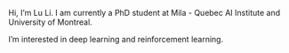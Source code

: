 Hi, I’m Lu Li. I am currently a PhD student at Mila - Quebec AI Institute and University of Montreal.

I’m interested in deep learning and reinforcement learning.

<!---
lilucse/lilucse is a ✨ special ✨ repository because its `README.md` (this file) appears on your GitHub profile.
You can click the Preview link to take a look at your changes.
--->
